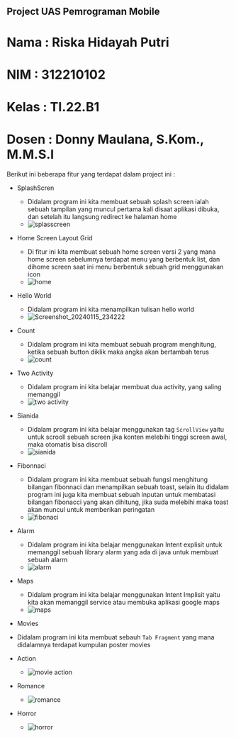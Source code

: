 ## Project UAS Pemrograman Mobile

# Nama  : Riska Hidayah Putri
# NIM   : 312210102
# Kelas : TI.22.B1
# Dosen : Donny Maulana, S.Kom., M.M.S.I

Berikut ini beberapa fitur yang terdapat dalam project ini :

- SplashScren
  - Didalam program ini kita membuat sebuah splash screen ialah sebuah tampilan yang muncul pertama kali disaat aplikasi dibuka, dan setelah itu langsung redirect ke halaman home
  - ![splasscreen](https://github.com/riskahidayahputri/ProjectUAS_Mobile/assets/115815582/5b536762-dc07-48b4-94d3-ce58f3df3a47)



-  Home Screen Layout Grid
   - Di fitur ini kita membuat sebuah home screen versi 2 yang mana home screen sebelumnya terdapat menu yang berbentuk list, dan dihome screen saat ini menu berbentuk sebuah grid menggunakan icon
   - ![home](https://github.com/riskahidayahputri/ProjectUAS_Mobile/assets/115815582/39c12066-0204-471c-a840-29fcfbb0b1e1)



- Hello World
  - Didalam program ini kita menampilkan tulisan hello world
  - ![Screenshot_20240115_234222](https://github.com/riskahidayahputri/ProjectUAS_Mobile/assets/115815582/7e6b176d-9be5-4d59-9336-7a21ba6defe4)
 


- Count
  - Didalam program ini kita membuat sebuah program menghitung, ketika sebuah button diklik maka angka akan bertambah terus
  - ![count](https://github.com/riskahidayahputri/ProjectUAS_Mobile/assets/115815582/bb1121df-ab70-48c0-bf57-b5363e0e918c)



- Two Activity
  - Didalam program ini kita belajar membuat dua activity, yang saling memanggil
  - ![two activity](https://github.com/riskahidayahputri/ProjectUAS_Mobile/assets/115815582/d3ecc77f-ea3f-467e-a01d-c3c6a7d6a8f2)



- Sianida
  - Didalam program ini kita belajar menggunakan tag `ScrollView` yaitu untuk scrooll sebuah screen jika konten melebihi tinggi screen awal, maka otomatis bisa discroll
  - ![sianida](https://github.com/riskahidayahputri/ProjectUAS_Mobile/assets/115815582/15541021-ec51-47d3-95f5-7c0c7a2d92ab)



- Fibonnaci
  - Didalam program ini kita membuat sebuah fungsi menghitung bilangan fibonnaci dan menampilkan sebuah toast, selain itu didalam program ini juga kita membuat sebuah inputan untuk membatasi  bilangan fibonacci yang akan dihitung, jika suda melebihi maka toast akan muncul untuk memberikan peringatan
  - ![fibonaci](https://github.com/riskahidayahputri/ProjectUAS_Mobile/assets/115815582/c4e931a5-6784-4aa8-b106-503f479c5216)



- Alarm
  - Didalam program ini kita belajar menggunakan Intent explisit untuk memanggil sebuah library alarm yang ada di java untuk membuat sebuah alarm
  - ![alarm](https://github.com/riskahidayahputri/ProjectUAS_Mobile/assets/115815582/5b443adb-0ed0-4e5d-8feb-a8e030e2d1ad)



- Maps
   - Didalam program ini kita belajar menggunakan Intent Implisit yaitu kita akan memanggil service atau membuka aplikasi google maps
   - ![maps](https://github.com/riskahidayahputri/ProjectUAS_Mobile/assets/115815582/37ec9eb3-10b7-43bd-9c54-8c4438588f89)



-  Movies
  - Didalam program ini kita membuat sebauh `Tab Fragment` yang mana didalamnya terdapat kumpulan poster movies
    
  - Action
     - ![movie action](https://github.com/riskahidayahputri/ProjectUAS_Mobile/assets/115815582/88e084e0-ae03-42d1-9d0f-8956493fbadf)
       
  - Romance
     - ![romance](https://github.com/riskahidayahputri/ProjectUAS_Mobile/assets/115815582/04c0fbfd-a678-4d61-99fa-87bae29d1db8)
       
  - Horror
      - ![horror](https://github.com/riskahidayahputri/ProjectUAS_Mobile/assets/115815582/58bcf364-8e2a-4c80-8d84-67e3fd03feef)


